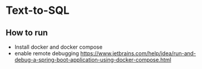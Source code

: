 # Text-to-SQL

## How to run

- Install docker and docker compose
- enable remote debugging https://www.jetbrains.com/help/idea/run-and-debug-a-spring-boot-application-using-docker-compose.html
